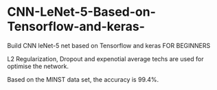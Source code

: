 # CNN-LeNet-5-Based-on-Tensorflow-and-keras-
Build CNN leNet-5 net based on Tensorflow and keras FOR BEGINNERS

L2 Regularization, Dropout and expenotial average techs are used for optimise the network.

Based on the MINST data set, the accuracy is 99.4%.
